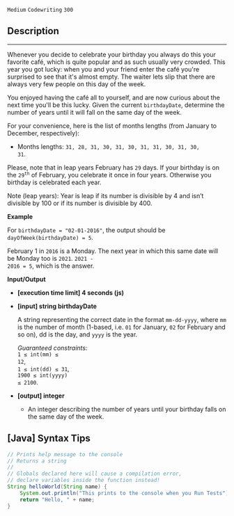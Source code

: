 `Medium`	`Codewriting` 	`300`

## Description

---

Whenever you decide to celebrate your birthday you always do this your favorite café, which is quite popular and as such usually very crowded. This year you got lucky: when you and your friend enter the café you're surprised to see that it's almost empty. The waiter lets slip that there are always very few people on this day of the week.

You enjoyed having the café all to yourself, and are now curious about the next time you'll be this lucky. Given the current <code>birthdayDate</code>, determine the number of years until it will fall on the same day of the week.

For your convenience, here is the list of months lengths (from January to December, respectively):

- Months lengths: <code>31, 28, 31, 30, 31, 30, 31, 31, 30, 31, 30, 31</code>.

Please, note that in leap years February has <code>29</code> days. If your birthday is on the <code>29<sup>th</sup></code> of February, you celebrate it once in four years. Otherwise you birthday is celebrated each year.

Note (leap years): Year is leap if its number is divisible by 4 and isn’t divisible by 100 or if its number is divisible by 400.

**Example**

For <code>birthdayDate = "02-01-2016"</code>, the output should be
<code>dayOfWeek(birthdayDate) = 5</code>.

February 1 in <code>2016</code> is a Monday. The next year in which this same date will be Monday too is <code>2021</code>. <code>2021 - 2016 = 5</code>, which is the answer.

**Input/Output**

- **[execution time limit] 4 seconds (js)**
- **[input] string birthdayDate**

  A string representing the correct date in the format <code>mm-dd-yyyy</code>, where <code>mm</code> is the number of month (1-based, i.e. <code>01</code> for January, <code>02</code> for February and so on), dd is the day, and <code>yyyy</code> is the year.

  _Guaranteed constraints:_<br>
  <code>1 ≤ int(mm) ≤ 12</code>,<br>
  <code>1 ≤ int(dd) ≤ 31</code>,<br>
  <code>1900 ≤ int(yyyy) ≤ 2100</code>.

* **[output] integer**

  - An integer describing the number of years until your birthday falls on the same day of the week.


## [Java] Syntax Tips

``` java
// Prints help message to the console
// Returns a string
// 
// Globals declared here will cause a compilation error,
// declare variables inside the function instead!
String helloWorld(String name) {
    System.out.println("This prints to the console when you Run Tests");
    return "Hello, " + name;
}
```
